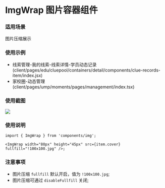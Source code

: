 # ImgWrap 图片容器组件

### 适用场景
图片压缩展示

### 使用示例
* 线索管理-我的线索-线索详情-学员动态记录(client/pages/edu/cluepool/containers/detail/components/clue-records-item/index.jsx)
* 家校圈-动态管理(client/pages/ump/moments/pages/management/index.tsx)

### 使用截图
![](https://b.yzcdn.cn/public_files/0a15c81e0eeb9746d885b81a8f4d0478.png)

### 使用说明
```tsx
import { ImgWrap } from 'components/img';

<ImgWrap width="80px" height="45px" src={item.cover} fullfill="!100x100.jpg" />;
```

### 注意事项

- 图片压缩 `fullfill` 默认开启，值为 `!100x100.jpg`;
- 图片压缩可通过 `disableFullfill` 关闭;
